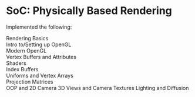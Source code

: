 # SoC: Physically Based Rendering

Implemented the following:

   Rendering Basics \
   Intro to/Setting up OpenGL \
   Modern OpenGL \
   Vertex Buffers and Attributes \
   Shaders \
   Index Buffers \
   Uniforms and Vertex Arrays \
   Projection Matrices \
   OOP and 2D Camera
   3D Views and Camera
   Textures
   Lighting and Diffusion
